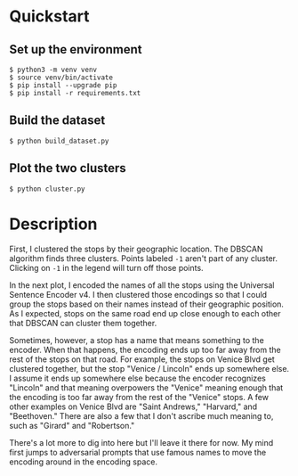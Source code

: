 # Quickstart

## Set up the environment
```shell
$ python3 -m venv venv
$ source venv/bin/activate
$ pip install --upgrade pip
$ pip install -r requirements.txt
```

## Build the dataset
```shell
$ python build_dataset.py
```

## Plot the two clusters
```shell
$ python cluster.py
```

# Description
First, I clustered the
stops by their geographic location.
The DBSCAN algorithm finds three clusters.
Points labeled `-1` aren't part of any cluster.
Clicking on `-1` in the legend will turn off those points.


In the next plot, I encoded the names of all the stops using the Universal Sentence Encoder v4.
I then clustered those encodings so that I could group the stops based on their names
instead of their geographic position.
As I expected, stops on the same road end up close enough to each other that DBSCAN can cluster them together.


Sometimes, however, a stop has a name that means something to the encoder.
When that happens, the encoding ends up too far away from the rest of the stops on that road.
For example, the stops on Venice Blvd get clustered together,
but the stop "Venice / Lincoln" ends up somewhere else.
I assume it ends up somewhere else because the encoder recognizes "Lincoln"
and that meaning overpowers the "Venice" meaning enough that the encoding
is too far away from the rest of the "Venice" stops.
A few other examples on Venice Blvd are "Saint Andrews," "Harvard," and "Beethoven."
There are also a few that I don't ascribe much meaning to, such as "Girard" and "Robertson."


There's a lot more to dig into here but I'll leave it there for now.
My mind first jumps to adversarial prompts that use famous names to move the encoding
around in the encoding space.

